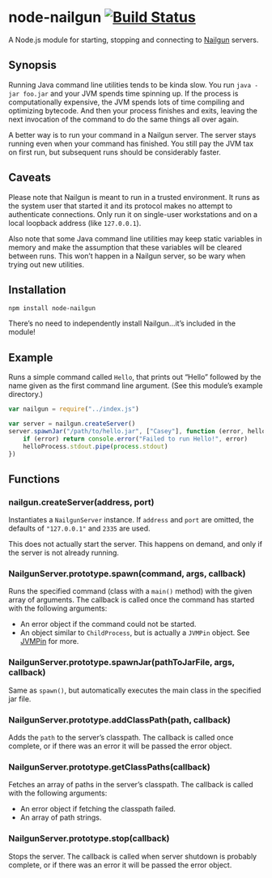 node-nailgun   [![Build Status](https://travis-ci.org/DesertNet/node-nailgun.png?branch=master)](https://travis-ci.org/DesertNet/node-nailgun)
============

A Node.js module for starting, stopping and connecting to [Nailgun](http://martiansoftware.com/nailgun/) servers.


Synopsis
--------

Running Java command line utilities tends to be kinda slow. You run `java -jar foo.jar` and your JVM spends time spinning up. If the process is computationally expensive, the JVM spends lots of time compiling and optimizing bytecode. And then your process finishes and exits, leaving the next invocation of the command to do the same things all over again.

A better way is to run your command in a Nailgun server. The server stays running even when your command has finished. You still pay the JVM tax on first run, but subsequent runs should be considerably faster.


Caveats
-------

Please note that Nailgun is meant to run in a trusted environment. It runs as the system user that started it and its protocol makes no attempt to authenticate connections. Only run it on single-user workstations and on a local loopback address (like `127.0.0.1`).

Also note that some Java command line utilities may keep static variables in memory and make the assumption that these variables will be cleared between runs. This won’t happen in a Nailgun server, so be wary when trying out new utilities.


Installation
------------

```shell
npm install node-nailgun
```

There’s no need to independently install Nailgun…it’s included in the module!


Example
-------

Runs a simple command called `Hello`, that prints out “Hello” followed by the name given as the first command line argument. (See this module’s example directory.)

```javascript
var nailgun = require("../index.js")

var server = nailgun.createServer()
server.spawnJar("/path/to/hello.jar", ["Casey"], function (error, helloProcess) {
    if (error) return console.error("Failed to run Hello!", error)
    helloProcess.stdout.pipe(process.stdout)
})
```

Functions
---------

### nailgun.createServer(address, port)

Instantiates a `NailgunServer` instance. If `address` and `port` are omitted, the defaults of `"127.0.0.1"` and `2335` are used.

This does not actually start the server. This happens on demand, and only if the server is not already running.


### NailgunServer.prototype.spawn(command, args, callback)

Runs the specified command (class with a `main()` method) with the given array of arguments. The callback is called once the command has started with the following arguments:

  * An error object if the command could not be started.
  * An object similar to `ChildProcess`, but is actually a `JVMPin` object. See [JVMPin](https://npmjs.org/package/jvmpin) for more.


### NailgunServer.prototype.spawnJar(pathToJarFile, args, callback)

Same as `spawn()`, but automatically executes the main class in the specified jar file.


### NailgunServer.prototype.addClassPath(path, callback)

Adds the `path` to the server’s classpath. The callback is called once complete, or if there was an error it will be passed the error object.


### NailgunServer.prototype.getClassPaths(callback)

Fetches an array of paths in the server’s classpath. The callback is called with the following arguments:

  * An error object if fetching the classpath failed.
  * An array of path strings.


### NailgunServer.prototype.stop(callback)

Stops the server. The callback is called when server shutdown is probably complete, or if there was an error it will be passed the error object.

